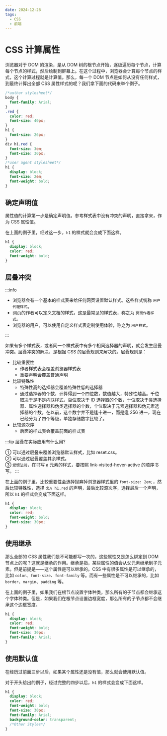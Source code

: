 ```yaml
---
date: 2024-12-28
tags:
  - CSS
  - 前端
---
```


# CSS 计算属性

浏览器对于 DOM 的渲染，是从 DOM 树的根节点开始，逐级遍历每个节点，计算每个节点的样式，然后绘制到屏幕上。在这个过程中，浏览器会计算每个节点的样式，这个计算过程就是计算值。那么，每一个 DOM 节点是如何从没有任何样式，到最终计算出全部 CSS 属性样式的呢？我们拿下面的代码来举个例子。

```CSS
/*author stylesheet*/
body {
  font-family: Arial;
}
.red {
  color: red;
  font-size: 40px;
}
h1 {
  font-size: 26px;
}
div h1.red {
  font-size: 3em;
  font-size: 30px;
}
/*user agent stylesheet*/
h1 {
  display: block;
  font-size: 2em;
  font-weight: bold;
}
```

## 确定声明值

属性值的计算第一步是确定声明值。参考样式表中没有冲突的声明，直接拿来，作为 CSS 属性值。

在上面的例子里，经过这一步，`h1` 的样式就会变成下面这样。

```CSS
h1 {
  display: block;
  color: red;
  font-weight: bold;
}
```

## 层叠冲突

:::info

- 浏览器会有一个基本的样式表来给任何网页设置默认样式。这些样式统称 `用户代理样式`。
- 网页的作者可以定义文档的样式，这是最常见的样式表，称之为 `页面作者样式`。
- 浏览器的用户，可以使用自定义样式表定制使用体验，称之为 `用户样式`。

:::

如果有多个样式表，或者同一个样式表中有多个相同选择器的声明，就会发生层叠冲突。层叠冲突的解决，是根据 CSS 的层叠规则来解决的。层叠规则是：

- 比较重要性
  - 作者样式表会覆盖浏览器样式表
  - 重要声明会覆盖普通声明
- 比较特殊性
  - 特殊性高的选择器会覆盖特殊性低的选择器
  - 通过选择器的个数，计算得到一个四位数，数值越大，特殊性越高。千位取决于是不是内联样式，百位取决于 ID 选择器的个数，十位取决于类选择器、属性选择器和伪类选择器的个数，个位取决于元素选择器和伪元素选择器的个数。在以前，这个数字并不是逢十进一，而是逢 256 进一，现在已经分为了四个等级，单独存储数字比较了。
- 比较源次序
  - 后面的样式表会覆盖前面的样式表

:::tip 层叠在实际应用有什么用?

① 可以通过层叠来覆盖浏览器默认样式，比如 reset.css。\
② 可以通过层叠覆盖其余样式。\
③ `爱恨法则`，在书写 a 元素的样式，要按照 link-visited-hover-active 的顺序书写。
:::

在上面的例子里，比较重要性会选择抛弃掉浏览器样式里的 `font-size: 2em;`，然后比较特殊性，选择 `div h1.red` 的声明，最后比较源次序，选择最后一个声明，所以 `h1` 的样式会变成下面这样。

```CSS
h1 {
  display: block;
  color: red;
  font-weight: bold;
  font-size: 30px;
}
```

## 使用继承

那么全部的 CSS 属性我们是不可能都写一次的，这些属性又是怎么绑定到 DOM 节点上的呢？这就是继承的作用。继承是指，某些属性的值会从父元素继承到子元素。但是前提是——这个属性是可以继承的。CSS 中有很多属性是可以继承的，比如 `color`、`font-size`、`font-family` 等。而有一些属性是不可以继承的，比如 `border`、`margin`、`padding` 等。

在上面的例子里，如果我们在根节点设置字体种类，那么所有的子节点都会继承这个字体种类。但是，如果我们在根节点设置边框宽度，那么所有的子节点都不会继承这个边框宽度。

```CSS
h1 {
  display: block;
  color: red;
  font-weight: bold;
  font-size: 30px;
  font-family: Arial;
}
```

## 使用默认值

在经历过前面三步以后，如果某个属性还是没有值，那么就会使用默认值。

对于开头给出的例子，经过完整的四步以后，`h1` 的样式会变成下面这样。

```CSS
h1 {
  display: block;
  color: red;
  font-weight: bold;
  font-size: 30px;
  font-family: Arial;
  background-color: transparent;
  /*Other Styles*/
}
```
